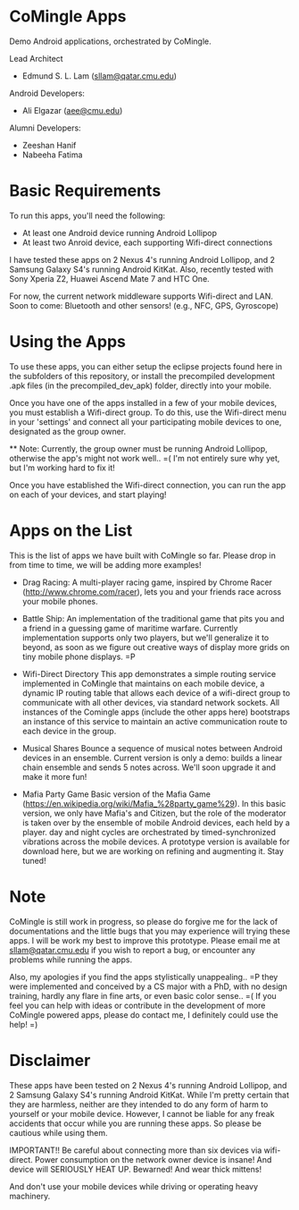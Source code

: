 CoMingle Apps
=============

Demo Android applications, orchestrated by CoMingle.

Lead Architect
  - Edmund S. L. Lam (sllam@qatar.cmu.edu)

Android Developers:
  - Ali Elgazar (aee@cmu.edu)

Alumni Developers:
  - Zeeshan Hanif 
  - Nabeeha Fatima

Basic Requirements
==================

To run this apps, you'll need the following:
  - At least one Android device running Android Lollipop
  - At least two Anroid device, each supporting Wifi-direct connections

I have tested these apps on 2 Nexus 4's running Android Lollipop, and 
2 Samsung Galaxy S4's running Android KitKat. Also, recently tested
with Sony Xperia Z2, Huawei Ascend Mate 7 and HTC One.

For now, the current network middleware supports Wifi-direct and LAN. 
Soon to come: Bluetooth and other sensors! (e.g., NFC, GPS, Gyroscope)

Using the Apps
==============

To use these apps, you can either setup the eclipse projects found here in the subfolders of this
repository, or install the precompiled development .apk files (in the precompiled_dev_apk) folder,
directly into your mobile. 

Once you have one of the apps installed in a few of your mobile devices, you must
establish a Wifi-direct group. To do this, use the Wifi-direct menu in your
'settings' and connect all your participating mobile devices to one, designated as 
the group owner.

** Note: Currently, the group owner must be running Android Lollipop, otherwise the
app's might not work well.. =( I'm not entirely sure why yet, but I'm working hard to
fix it!

Once you have established the Wifi-direct connection, you can run the app on each of
your devices, and start playing!

Apps on the List
================

This is the list of apps we have built with CoMingle so far. Please drop in from
time to time, we will be adding more examples!

- Drag Racing:
  A multi-player racing game, inspired by Chrome Racer (http://www.chrome.com/racer),
  lets you and your friends race across your mobile phones. 

- Battle Ship:
  An implementation of the traditional game that pits you and a friend in a guessing
  game of maritime warfare. Currently implementation supports only two players, but 
  we'll generalize it to beyond, as soon as we figure out creative ways of display
  more grids on tiny mobile phone displays. =P

- Wifi-Direct Directory
  This app demonstrates a simple routing service implemented in CoMingle that maintains
  on each mobile device, a dynamic IP routing table that allows each device of a 
  wifi-direct group to communicate with all other devices, via standard network sockets.
  All instances of the Comingle apps (include the other apps here) bootstraps an instance 
  of this service to maintain an active communication route to each device in the group.

- Musical Shares
  Bounce a sequence of musical notes between Android devices in an ensemble.
  Current version is only a demo: builds a linear chain ensemble and sends 5 notes
  across. We'll soon upgrade it and make it more fun!

- Mafia Party Game
  Basic version of the Mafia Game (https://en.wikipedia.org/wiki/Mafia_%28party_game%29).
  In this basic version, we only have Mafia's and Citizen, but the role of the moderator
  is taken over by the ensemble of mobile Android devices, each held by a player.
  day and night cycles are orchestrated by timed-synchronized vibrations across the
  mobile devices. A prototype version is available for download here, but we are working
  on refining and augmenting it. Stay tuned! 

Note
====

CoMingle is still work in progress, so please do forgive me for the lack of
documentations and the little bugs that you may experience will trying these apps.
I will be work my best to improve this prototype. Please email me at
sllam@qatar.cmu.edu if you wish to report a bug, or encounter any problems while
running the apps.

Also, my apologies if you find the apps stylistically unappealing.. =P they were
implemented and conceived by a CS major with a PhD, with no design training,
hardly any flare in fine arts, or even basic color sense.. =( If you feel you can 
help with ideas or contribute in the development of more CoMingle powered apps, please 
do contact me, I definitely could use the help! =)

Disclaimer
==========

These apps have been tested on 2 Nexus 4's running Android Lollipop, and 2 Samsung
Galaxy S4's running Android KitKat. While I'm pretty certain that they are harmless, 
neither are they intended to do any form of harm to yourself or your mobile device. 
However, I cannot be liable for any freak accidents that occur while you are running 
these apps. So please be cautious while using them. 

IMPORTANT!! Be careful about connecting more than six devices via wifi-direct.
Power consumption on the network owner device is insane! And device will SERIOUSLY
HEAT UP. Bewarned! And wear thick mittens!  

And don't use your mobile devices while driving or operating heavy machinery. 

